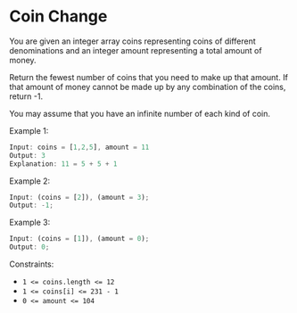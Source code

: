 # Coin Change

You are given an integer array coins representing coins of different denominations and an integer amount representing a total amount of money.

Return the fewest number of coins that you need to make up that amount. If that amount of money cannot be made up by any combination of the coins, return -1.

You may assume that you have an infinite number of each kind of coin.

Example 1:

```jsx
Input: coins = [1,2,5], amount = 11
Output: 3
Explanation: 11 = 5 + 5 + 1
```

Example 2:

```jsx
Input: (coins = [2]), (amount = 3);
Output: -1;
```

Example 3:

```jsx
Input: (coins = [1]), (amount = 0);
Output: 0;
```

Constraints:

- `1 <= coins.length <= 12`
- `1 <= coins[i] <= 231 - 1`
- `0 <= amount <= 104`
